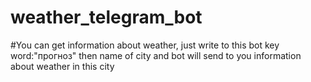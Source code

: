 # weather_telegram_bot
#You can get information about weather, just write to this bot key word:"прогноз" then name of city and bot will send to you information about weather in this city
